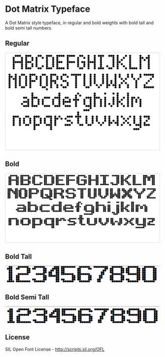 # Dot Matrix Typeface

A Dot Matrix style typeface, in regular and bold weights with bold tall and bold semi tall numbers.

## Regular
![Dot Matrix Regular font](https://github.com/DanielHartUK/Dot-Matrix-Typeface/blob/master/Images/regular.png)

## Bold
![Dot Matrix Bold font](https://github.com/DanielHartUK/Dot-Matrix-Typeface/blob/master/Images/bold.png)

## Bold Tall
![Dot Matrix Bold font](https://github.com/DanielHartUK/Dot-Matrix-Typeface/blob/master/Images/boldTall.png)

## Bold Semi Tall
![Dot Matrix Bold font](https://github.com/DanielHartUK/Dot-Matrix-Typeface/blob/master/Images/boldSemiTall.png)

## License
SIL Open Font License - http://scripts.sil.org/OFL